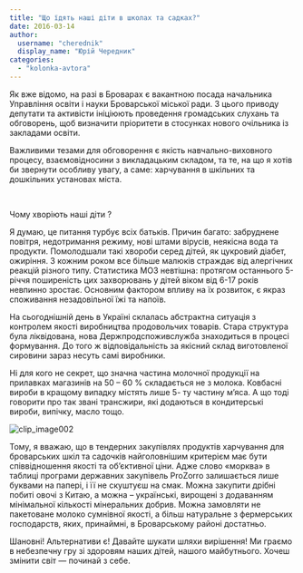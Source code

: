 ```yaml
---
title: "Що їдять наші діти в школах та садках?"
date: 2016-03-14
author: 
  username: "cherednik"
  display_name: "Юрій Чередник"
categories: 
  - "kolonka-avtora"
---
```


Як вже відомо, на разі в Броварах є вакантною посада начальника Управління освіти і науки Броварської міської ради. З цього приводу депутати та активісти ініціюють проведення громадських слухань та обговорень, щоб визначити пріоритети в стосунках нового очільника із закладами освіти.

Важливими тезами для обговорення є якість навчально-виховного процесу, взаємовідносини з викладацьким складом, та те, на що я хотів би звернути особливу увагу, а саме: харчування в шкільних та дошкільних установах міста.

 

Чому хворіють наші діти ?

Я думаю, це питання турбує всіх батьків. Причин багато: забруднене повітря, недотримання режиму, нові штами вірусів, неякісна вода та продукти. Помолодшали такі хвороби серед дітей, як цукровий діабет, ожиріння. З кожним роком все більше малюків страждає від алергічних реакцій різного типу. Статистика МОЗ невтішна: протягом останнього 5-річчя поширеність цих захворювань у дітей віком від 6-17 років невпинно зростає. Основним фактором впливу на їх розвиток, є якраз споживання незадовільної їжі та напоїв.

На сьогоднішній день в Україні склалась абстрактна ситуація з контролем якості виробництва продовольчих товарів. Стара структура була ліквідована, нова Держпродспоживслужба знаходиться в процесі формування. До того ж відповідальність за якісний склад виготовленої сировини зараз несуть самі виробники.

Ні для кого не секрет, що значна частина молочної продукції на прилавках магазинів на 50 – 60 % складається не з молока. Ковбасні вироби в кращому випадку містять лише 5- ту частину м’яса. А що тоді говорити про так звані трансжири, які додаються в кондитерські вироби, випічку, масло тощо.

![clip_image002](https://mpz.brovary.org/wp-content/uploads/2016/03/clip_image002.jpg)

Тому, я вважаю, що в тендерних закупівлях продуктів харчування для броварських шкіл та садочків найголовнішим критерієм має бути співвідношення якості та об’єктивної ціни. Адже слово «морква» в таблиці програми державних закупівель ProZorro залишається лише буквами на папері, і її не скуштуєш на смак. Можна закупити дрібні побиті овочі з Китаю, а можна – українські, вирощені з додаванням мінімальної кількості мінеральних добрив. Можна замовляти не пакетоване молоко сумнівної якості, а більш натуральне з фермерських господарств, яких, принаймні, в Броварському районі достатньо.

Шановні! Альтернативи є! Давайте шукати шляхи вирішення! Ми граємо в небезпечну гру зі здоровям наших дітей, нашого майбутнього. Хочеш змінити світ — починай з себе.
